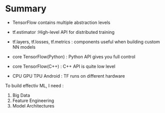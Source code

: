 # Summary


* TensorFlow contains multiple abstraction levels

* tf.estimator :High-level API for distributed training

* tf.layers, tf.losses, tf.metrics : components useful when building custom NN models

* core TensorFlow(Python) :  Python API gives you full control

* core TensorFlow(C++) : C++ API is quite low level

* CPU GPU TPU Android : TF runs on different hardware

To build effectiv ML, I need :
1. Big Data
2. Feature Engineering
3. Model Architectures
